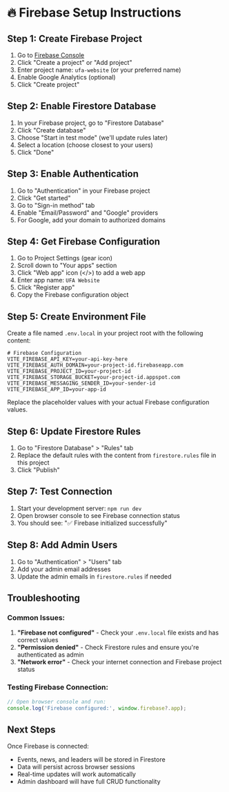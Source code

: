 # 🔥 Firebase Setup Instructions

## Step 1: Create Firebase Project

1. Go to [Firebase Console](https://console.firebase.google.com/)
2. Click "Create a project" or "Add project"
3. Enter project name: `ufa-website` (or your preferred name)
4. Enable Google Analytics (optional)
5. Click "Create project"

## Step 2: Enable Firestore Database

1. In your Firebase project, go to "Firestore Database"
2. Click "Create database"
3. Choose "Start in test mode" (we'll update rules later)
4. Select a location (choose closest to your users)
5. Click "Done"

## Step 3: Enable Authentication

1. Go to "Authentication" in your Firebase project
2. Click "Get started"
3. Go to "Sign-in method" tab
4. Enable "Email/Password" and "Google" providers
5. For Google, add your domain to authorized domains

## Step 4: Get Firebase Configuration

1. Go to Project Settings (gear icon)
2. Scroll down to "Your apps" section
3. Click "Web app" icon (</>) to add a web app
4. Enter app name: `UFA Website`
5. Click "Register app"
6. Copy the Firebase configuration object

## Step 5: Create Environment File

Create a file named `.env.local` in your project root with the following content:

```env
# Firebase Configuration
VITE_FIREBASE_API_KEY=your-api-key-here
VITE_FIREBASE_AUTH_DOMAIN=your-project-id.firebaseapp.com
VITE_FIREBASE_PROJECT_ID=your-project-id
VITE_FIREBASE_STORAGE_BUCKET=your-project-id.appspot.com
VITE_FIREBASE_MESSAGING_SENDER_ID=your-sender-id
VITE_FIREBASE_APP_ID=your-app-id
```

Replace the placeholder values with your actual Firebase configuration values.

## Step 6: Update Firestore Rules

1. Go to "Firestore Database" > "Rules" tab
2. Replace the default rules with the content from `firestore.rules` file in this project
3. Click "Publish"

## Step 7: Test Connection

1. Start your development server: `npm run dev`
2. Open browser console to see Firebase connection status
3. You should see: "✅ Firebase initialized successfully"

## Step 8: Add Admin Users

1. Go to "Authentication" > "Users" tab
2. Add your admin email addresses
3. Update the admin emails in `firestore.rules` if needed

## Troubleshooting

### Common Issues:

1. **"Firebase not configured"** - Check your `.env.local` file exists and has correct values
2. **"Permission denied"** - Check Firestore rules and ensure you're authenticated as admin
3. **"Network error"** - Check your internet connection and Firebase project status

### Testing Firebase Connection:

```javascript
// Open browser console and run:
console.log('Firebase configured:', window.firebase?.app);
```

## Next Steps

Once Firebase is connected:
- Events, news, and leaders will be stored in Firestore
- Data will persist across browser sessions
- Real-time updates will work automatically
- Admin dashboard will have full CRUD functionality
